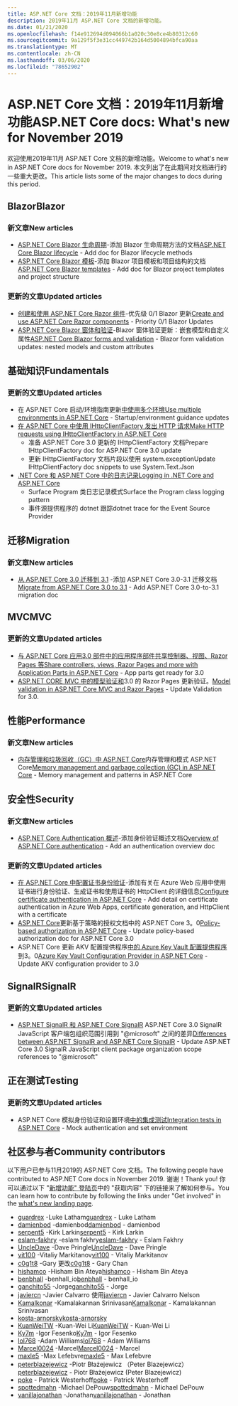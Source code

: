 ```yaml
---
title: ASP.NET Core 文档：2019年11月新增功能
description: 2019年11月 ASP.NET Core 文档的新增功能。
ms.date: 01/21/2020
ms.openlocfilehash: f14e912694d094066b1a020c30e8ce4b80312c60
ms.sourcegitcommit: 9a129f5f3e31cc449742b164d5004894bfca90aa
ms.translationtype: MT
ms.contentlocale: zh-CN
ms.lasthandoff: 03/06/2020
ms.locfileid: "78652902"
---
```

# <a name="aspnet-core-docs-whats-new-for-november-2019"></a><span data-ttu-id="a7875-103">ASP.NET Core 文档：2019年11月新增功能</span><span class="sxs-lookup"><span data-stu-id="a7875-103">ASP.NET Core docs: What's new for November 2019</span></span>

<span data-ttu-id="a7875-104">欢迎使用2019年11月 ASP.NET Core 文档的新增功能。</span><span class="sxs-lookup"><span data-stu-id="a7875-104">Welcome to what's new in ASP.NET Core docs for November 2019.</span></span> <span data-ttu-id="a7875-105">本文列出了在此期间对文档进行的一些重大更改。</span><span class="sxs-lookup"><span data-stu-id="a7875-105">This article lists some of the major changes to docs during this period.</span></span>

## <a name="blazor"></a><span data-ttu-id="a7875-106">Blazor</span><span class="sxs-lookup"><span data-stu-id="a7875-106">Blazor</span></span>

### <a name="new-articles"></a><span data-ttu-id="a7875-107">新文章</span><span class="sxs-lookup"><span data-stu-id="a7875-107">New articles</span></span>

- <span data-ttu-id="a7875-108">[ASP.NET Core Blazor 生命周期](../blazor/lifecycle.md)-添加 Blazor 生命周期方法的文档</span><span class="sxs-lookup"><span data-stu-id="a7875-108">[ASP.NET Core Blazor lifecycle](../blazor/lifecycle.md) - Add doc for Blazor lifecycle methods</span></span>
- <span data-ttu-id="a7875-109">[ASP.NET Core Blazor 模板](../blazor/templates.md)-添加 Blazor 项目模板和项目结构的文档</span><span class="sxs-lookup"><span data-stu-id="a7875-109">[ASP.NET Core Blazor templates](../blazor/templates.md) - Add doc for Blazor project templates and project structure</span></span>

### <a name="updated-articles"></a><span data-ttu-id="a7875-110">更新的文章</span><span class="sxs-lookup"><span data-stu-id="a7875-110">Updated articles</span></span>

- <span data-ttu-id="a7875-111">[创建和使用 ASP.NET Core Razor 组件](../blazor/components.md)-优先级 0/1 Blazor 更新</span><span class="sxs-lookup"><span data-stu-id="a7875-111">[Create and use ASP.NET Core Razor components](../blazor/components.md) - Priority 0/1 Blazor Updates</span></span>
- <span data-ttu-id="a7875-112">[ASP.NET Core Blazor 窗体和验证](../blazor/forms-validation.md)-Blazor 窗体验证更新：嵌套模型和自定义属性</span><span class="sxs-lookup"><span data-stu-id="a7875-112">[ASP.NET Core Blazor forms and validation](../blazor/forms-validation.md) - Blazor form validation updates: nested models and custom attributes</span></span>

## <a name="fundamentals"></a><span data-ttu-id="a7875-113">基础知识</span><span class="sxs-lookup"><span data-stu-id="a7875-113">Fundamentals</span></span>

### <a name="updated-articles"></a><span data-ttu-id="a7875-114">更新的文章</span><span class="sxs-lookup"><span data-stu-id="a7875-114">Updated articles</span></span>

- <span data-ttu-id="a7875-115">在 ASP.NET Core 启动/环境指南更新[中使用多个环境](../fundamentals/environments.md)</span><span class="sxs-lookup"><span data-stu-id="a7875-115">[Use multiple environments in ASP.NET Core](../fundamentals/environments.md) - Startup/environment guidance updates</span></span>
- [<span data-ttu-id="a7875-116">在 ASP.NET Core 中使用 IHttpClientFactory 发出 HTTP 请求</span><span class="sxs-lookup"><span data-stu-id="a7875-116">Make HTTP requests using IHttpClientFactory in ASP.NET Core</span></span>](../fundamentals/http-requests.md)
  - <span data-ttu-id="a7875-117">准备 ASP.NET Core 3.0 更新的 IHttpClientFactory 文档</span><span class="sxs-lookup"><span data-stu-id="a7875-117">Prepare IHttpClientFactory doc for ASP.NET Core 3.0 update</span></span>
  - <span data-ttu-id="a7875-118">更新 IHttpClientFactory 文档片段以使用 system.exception</span><span class="sxs-lookup"><span data-stu-id="a7875-118">Update IHttpClientFactory doc snippets to use System.Text.Json</span></span>
- [<span data-ttu-id="a7875-119">.NET Core 和 ASP.NET Core 中的日志记录</span><span class="sxs-lookup"><span data-stu-id="a7875-119">Logging in .NET Core and ASP.NET Core</span></span>](../fundamentals/logging/index.md)
  - <span data-ttu-id="a7875-120">Surface Program 类日志记录模式</span><span class="sxs-lookup"><span data-stu-id="a7875-120">Surface the Program class logging pattern</span></span>
  - <span data-ttu-id="a7875-121">事件源提供程序的 dotnet 跟踪</span><span class="sxs-lookup"><span data-stu-id="a7875-121">dotnet trace for the Event Source Provider</span></span>

## <a name="migration"></a><span data-ttu-id="a7875-122">迁移</span><span class="sxs-lookup"><span data-stu-id="a7875-122">Migration</span></span>

### <a name="new-articles"></a><span data-ttu-id="a7875-123">新文章</span><span class="sxs-lookup"><span data-stu-id="a7875-123">New articles</span></span>

- <span data-ttu-id="a7875-124">[从 ASP.NET Core 3.0 迁移到 3.1](../migration/30-to-31.md) -添加 ASP.NET Core 3.0-3.1 迁移文档</span><span class="sxs-lookup"><span data-stu-id="a7875-124">[Migrate from ASP.NET Core 3.0 to 3.1](../migration/30-to-31.md) - Add ASP.NET Core 3.0-to-3.1 migration doc</span></span>

## <a name="mvc"></a><span data-ttu-id="a7875-125">MVC</span><span class="sxs-lookup"><span data-stu-id="a7875-125">MVC</span></span>

### <a name="updated-articles"></a><span data-ttu-id="a7875-126">更新的文章</span><span class="sxs-lookup"><span data-stu-id="a7875-126">Updated articles</span></span>

- <span data-ttu-id="a7875-127">[与 ASP.NET Core 应用3.0 部件中的应用程序部件共享控制器、视图、Razor Pages 等](../mvc/advanced/app-parts.md)</span><span class="sxs-lookup"><span data-stu-id="a7875-127">[Share controllers, views, Razor Pages and more with Application Parts in ASP.NET Core](../mvc/advanced/app-parts.md) - App parts get ready for 3.0</span></span>
- <span data-ttu-id="a7875-128">[ASP.NET CORE MVC 中的模型验证和](../mvc/models/validation.md)3.0 的 Razor Pages 更新验证。</span><span class="sxs-lookup"><span data-stu-id="a7875-128">[Model validation in ASP.NET Core MVC and Razor Pages](../mvc/models/validation.md) - Update Validation for 3.0.</span></span>

## <a name="performance"></a><span data-ttu-id="a7875-129">性能</span><span class="sxs-lookup"><span data-stu-id="a7875-129">Performance</span></span>

### <a name="new-articles"></a><span data-ttu-id="a7875-130">新文章</span><span class="sxs-lookup"><span data-stu-id="a7875-130">New articles</span></span>

- <span data-ttu-id="a7875-131">[内存管理和垃圾回收（GC）中 ASP.NET Core](../performance/memory.md)内存管理和模式 ASP.NET Core</span><span class="sxs-lookup"><span data-stu-id="a7875-131">[Memory management and garbage collection (GC) in ASP.NET Core](../performance/memory.md) - Memory management and patterns in ASP.NET Core</span></span>

## <a name="security"></a><span data-ttu-id="a7875-132">安全性</span><span class="sxs-lookup"><span data-stu-id="a7875-132">Security</span></span>

### <a name="new-articles"></a><span data-ttu-id="a7875-133">新文章</span><span class="sxs-lookup"><span data-stu-id="a7875-133">New articles</span></span>

- <span data-ttu-id="a7875-134">[ASP.NET Core Authentication 概述](../security/authentication/index.md)-添加身份验证概述文档</span><span class="sxs-lookup"><span data-stu-id="a7875-134">[Overview of ASP.NET Core authentication](../security/authentication/index.md) - Add an authentication overview doc</span></span>

### <a name="updated-articles"></a><span data-ttu-id="a7875-135">更新的文章</span><span class="sxs-lookup"><span data-stu-id="a7875-135">Updated articles</span></span>

- <span data-ttu-id="a7875-136">[在 ASP.NET Core 中配置证书身份验证](../security/authentication/certauth.md)-添加有关在 Azure Web 应用中使用证书进行身份验证、生成证书和使用证书的 HttpClient 的详细信息</span><span class="sxs-lookup"><span data-stu-id="a7875-136">[Configure certificate authentication in ASP.NET Core](../security/authentication/certauth.md) - Add detail on certificate authentication in Azure Web Apps, certificate generation, and HttpClient with a certificate</span></span>
- <span data-ttu-id="a7875-137">[ASP.NET Core](../security/authorization/policies.md)更新基于策略的授权文档中的 ASP.NET Core 3。0</span><span class="sxs-lookup"><span data-stu-id="a7875-137">[Policy-based authorization in ASP.NET Core](../security/authorization/policies.md) - Update policy-based authorization doc for ASP.NET Core 3.0</span></span>
- <span data-ttu-id="a7875-138">ASP.NET Core 更新 AKV 配置提供程序[中的 Azure Key Vault 配置提供程序](../security/key-vault-configuration.md)到3。0</span><span class="sxs-lookup"><span data-stu-id="a7875-138">[Azure Key Vault Configuration Provider in ASP.NET Core](../security/key-vault-configuration.md) - Update AKV configuration provider to 3.0</span></span>

## <a name="signalr"></a><span data-ttu-id="a7875-139">SignalR</span><span class="sxs-lookup"><span data-stu-id="a7875-139">SignalR</span></span>

### <a name="updated-articles"></a><span data-ttu-id="a7875-140">更新的文章</span><span class="sxs-lookup"><span data-stu-id="a7875-140">Updated articles</span></span>

- <span data-ttu-id="a7875-141">[ASP.NET SignalR 和 ASP.NET Core SignalR](../signalr/version-differences.md) ASP.NET Core 3.0 SignalR JavaScript 客户端包组织范围引用到 "@microsoft" 之间的差异</span><span class="sxs-lookup"><span data-stu-id="a7875-141">[Differences between ASP.NET SignalR and ASP.NET Core SignalR](../signalr/version-differences.md) - Update ASP.NET Core 3.0 SignalR JavaScript client package organization scope references to "@microsoft"</span></span>

## <a name="testing"></a><span data-ttu-id="a7875-142">正在测试</span><span class="sxs-lookup"><span data-stu-id="a7875-142">Testing</span></span>

### <a name="updated-articles"></a><span data-ttu-id="a7875-143">更新的文章</span><span class="sxs-lookup"><span data-stu-id="a7875-143">Updated articles</span></span>

- <span data-ttu-id="a7875-144">ASP.NET Core 模拟身份验证和设置环境[中的集成测试](../test/integration-tests.md)</span><span class="sxs-lookup"><span data-stu-id="a7875-144">[Integration tests in ASP.NET Core](../test/integration-tests.md) - Mock authentication and set environment</span></span>

## <a name="community-contributors"></a><span data-ttu-id="a7875-145">社区参与者</span><span class="sxs-lookup"><span data-stu-id="a7875-145">Community contributors</span></span>

<span data-ttu-id="a7875-146">以下用户已参与11月2019的 ASP.NET Core 文档。</span><span class="sxs-lookup"><span data-stu-id="a7875-146">The following people have contributed to ASP.NET Core docs in November 2019.</span></span> <span data-ttu-id="a7875-147">谢谢！</span><span class="sxs-lookup"><span data-stu-id="a7875-147">Thank you!</span></span> <span data-ttu-id="a7875-148">你可以通过以下 "[新增功能" 登陆页](index.yml)中的 "获取内容" 下的链接来了解如何参与。</span><span class="sxs-lookup"><span data-stu-id="a7875-148">You can learn how to contribute by following the links under "Get involved" in the [what's new landing page](index.yml).</span></span>

- <span data-ttu-id="a7875-149">[guardrex](https://github.com/guardrex) -Luke Latham</span><span class="sxs-lookup"><span data-stu-id="a7875-149">[guardrex](https://github.com/guardrex) - Luke Latham</span></span>
- <span data-ttu-id="a7875-150">[damienbod](https://github.com/damienbod) -damienbod</span><span class="sxs-lookup"><span data-stu-id="a7875-150">[damienbod](https://github.com/damienbod) - damienbod</span></span>
- <span data-ttu-id="a7875-151">[serpent5](https://github.com/serpent5) -Kirk Larkin</span><span class="sxs-lookup"><span data-stu-id="a7875-151">[serpent5](https://github.com/serpent5) - Kirk Larkin</span></span>
- <span data-ttu-id="a7875-152">[eslam-fakhry](https://github.com/eslam-fakhry) -eslam fakhry</span><span class="sxs-lookup"><span data-stu-id="a7875-152">[eslam-fakhry](https://github.com/eslam-fakhry) - Eslam Fakhry</span></span>
- <span data-ttu-id="a7875-153">[UncleDave](https://github.com/UncleDave) -Dave Pringle</span><span class="sxs-lookup"><span data-stu-id="a7875-153">[UncleDave](https://github.com/UncleDave) - Dave Pringle</span></span>
- <span data-ttu-id="a7875-154">[vit100](https://github.com/vit100) -Vitaliy Markitanov</span><span class="sxs-lookup"><span data-stu-id="a7875-154">[vit100](https://github.com/vit100) - Vitaliy Markitanov</span></span>
- <span data-ttu-id="a7875-155">[c0g1t8](https://github.com/c0g1t8) -Gary 更改</span><span class="sxs-lookup"><span data-stu-id="a7875-155">[c0g1t8](https://github.com/c0g1t8) - Gary Chan</span></span>
- <span data-ttu-id="a7875-156">[hishamco](https://github.com/hishamco) -Hisham Bin Ateya</span><span class="sxs-lookup"><span data-stu-id="a7875-156">[hishamco](https://github.com/hishamco) - Hisham Bin Ateya</span></span>
- <span data-ttu-id="a7875-157">[benbhall](https://github.com/benbhall) -benhall_io</span><span class="sxs-lookup"><span data-stu-id="a7875-157">[benbhall](https://github.com/benbhall) - benhall_io</span></span>
- <span data-ttu-id="a7875-158">[ganchito55](https://github.com/ganchito55) -Jorge</span><span class="sxs-lookup"><span data-stu-id="a7875-158">[ganchito55](https://github.com/ganchito55) - Jorge</span></span>
- <span data-ttu-id="a7875-159">[javiercn](https://github.com/javiercn) -Javier Calvarro 使用</span><span class="sxs-lookup"><span data-stu-id="a7875-159">[javiercn](https://github.com/javiercn) - Javier Calvarro Nelson</span></span>
- <span data-ttu-id="a7875-160">[Kamalkonar](https://github.com/Kamalkonar) -Kamalakannan Srinivasan</span><span class="sxs-lookup"><span data-stu-id="a7875-160">[Kamalkonar](https://github.com/Kamalkonar) - Kamalakannan Srinivasan</span></span>
- [<span data-ttu-id="a7875-161">kosta-arnorsky</span><span class="sxs-lookup"><span data-stu-id="a7875-161">kosta-arnorsky</span></span>](https://github.com/kosta-arnorsky) 
- <span data-ttu-id="a7875-162">[KuanWeiTW](https://github.com/KuanWeiTW) -Kuan-Wei Li</span><span class="sxs-lookup"><span data-stu-id="a7875-162">[KuanWeiTW](https://github.com/KuanWeiTW) - Kuan-Wei Li</span></span>
- <span data-ttu-id="a7875-163">[Ky7m](https://github.com/Ky7m) -Igor Fesenko</span><span class="sxs-lookup"><span data-stu-id="a7875-163">[Ky7m](https://github.com/Ky7m) - Igor Fesenko</span></span>
- <span data-ttu-id="a7875-164">[lol768](https://github.com/lol768) -Adam Williams</span><span class="sxs-lookup"><span data-stu-id="a7875-164">[lol768](https://github.com/lol768) - Adam Williams</span></span>
- <span data-ttu-id="a7875-165">[Marcel0024](https://github.com/Marcel0024) -Marcel</span><span class="sxs-lookup"><span data-stu-id="a7875-165">[Marcel0024](https://github.com/Marcel0024) - Marcel</span></span>
- <span data-ttu-id="a7875-166">[maxle5](https://github.com/maxle5) -Max Lefebvre</span><span class="sxs-lookup"><span data-stu-id="a7875-166">[maxle5](https://github.com/maxle5) - Max Lefebvre</span></span>
- <span data-ttu-id="a7875-167">[peterblazejewicz](https://github.com/peterblazejewicz) -Piotr Błażejewicz （Peter Blazejewicz）</span><span class="sxs-lookup"><span data-stu-id="a7875-167">[peterblazejewicz](https://github.com/peterblazejewicz) - Piotr Błażejewicz (Peter Blazejewicz)</span></span>
- <span data-ttu-id="a7875-168">[poke](https://github.com/poke) - Patrick Westerhoff</span><span class="sxs-lookup"><span data-stu-id="a7875-168">[poke](https://github.com/poke) - Patrick Westerhoff</span></span>
- <span data-ttu-id="a7875-169">[spottedmahn](https://github.com/spottedmahn) -Michael DePouw</span><span class="sxs-lookup"><span data-stu-id="a7875-169">[spottedmahn](https://github.com/spottedmahn) - Michael DePouw</span></span>
- <span data-ttu-id="a7875-170">[vanillajonathan](https://github.com/vanillajonathan) -Jonathan</span><span class="sxs-lookup"><span data-stu-id="a7875-170">[vanillajonathan](https://github.com/vanillajonathan) - Jonathan</span></span>
